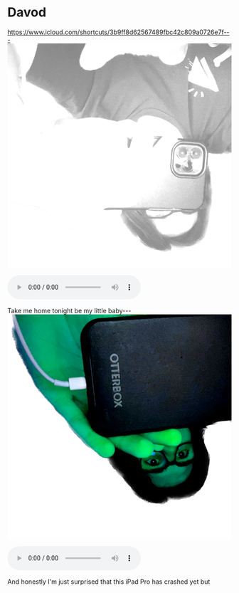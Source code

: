 # Davod

https://www.icloud.com/shortcuts/3b9ff8d62567489fbc42c809a0726e7f---
![08102022-191812](https://github.com/extratone/davod/raw/main/images/08102022-191812.png)

<audio controls>
  <source src="https://github.com/extratone/davod/blob/main/splain/08102022-180506.m4a">
</audio>

Take me home tonight be my little baby---
![08102022-192241](https://github.com/extratone/davod/raw/main/images/08102022-192241.png)

<audio controls>
  <source src="https://github.com/extratone/davod/blob/main/splain/08102022-180506.m4a">
</audio>

And honestly I'm just surprised that this iPad Pro has crashed yet but
